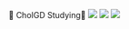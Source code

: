 👋 ChoIGD Studying👋
<img src="https://img.shields.io/badge/Java-827397?style=flat-square&logo=Java&logoColor=E9D5CA"/>
<img src="https://img.shields.io/badge/이름-색상코드?style=flat-square&logo=로고명&logoColor=로고색"/>
<img src="https://img.shields.io/badge/이름-색상코드?style=flat-square&logo=로고명&logoColor=로고색"/>
